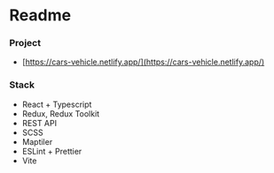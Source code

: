 # Readme

### Project

- [https://cars-vehicle.netlify.app/](https://cars-vehicle.netlify.app/)

### Stack
- React + Typescript
- Redux, Redux Toolkit
- REST API
- SCSS
- Maptiler
- ESLint + Prettier
- Vite
